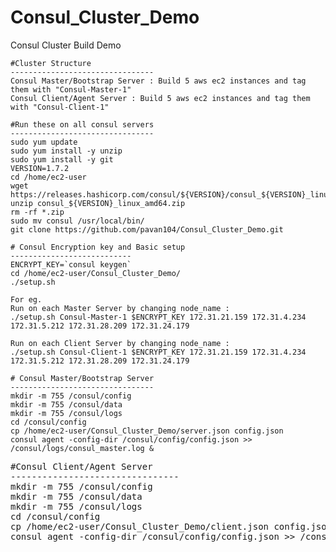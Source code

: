 # Consul_Cluster_Demo
Consul Cluster Build Demo

<pre><code>#Cluster Structure
--------------------------------
Consul Master/Bootstrap Server : Build 5 aws ec2 instances and tag them with "Consul-Master-1"
Consul Client/Agent Server : Build 5 aws ec2 instances and tag them with "Consul-Client-1"
</code></pre>

<pre><code>#Run these on all consul servers
--------------------------------
sudo yum update
sudo yum install -y unzip
sudo yum install -y git
VERSION=1.7.2
cd /home/ec2-user
wget https://releases.hashicorp.com/consul/${VERSION}/consul_${VERSION}_linux_amd64.zip
unzip consul_${VERSION}_linux_amd64.zip
rm -rf *.zip
sudo mv consul /usr/local/bin/
git clone https://github.com/pavan104/Consul_Cluster_Demo.git
</code></pre>

<pre><code># Consul Encryption key and Basic setup
---------------------------
ENCRYPT_KEY=`consul keygen`
cd /home/ec2-user/Consul_Cluster_Demo/
./setup.sh <node_name> <encrypt> <private ip master 1> <private ip master 2> <private ip master 3> <private ip master 4> <private ip master 5>

For eg.
Run on each Master Server by changing node_name :
./setup.sh Consul-Master-1 $ENCRYPT_KEY 172.31.21.159 172.31.4.234 172.31.5.212 172.31.28.209 172.31.24.179

Run on each Client Server by changing node_name :
./setup.sh Consul-Client-1 $ENCRYPT_KEY 172.31.21.159 172.31.4.234 172.31.5.212 172.31.28.209 172.31.24.179
</code></pre>

<pre><code># Consul Master/Bootstrap Server
--------------------------------
mkdir -m 755 /consul/config
mkdir -m 755 /consul/data
mkdir -m 755 /consul/logs
cd /consul/config
cp /home/ec2-user/Consul_Cluster_Demo/server.json config.json
consul agent -config-dir /consul/config/config.json >> /consul/logs/consul_master.log &
</code></pre>

<pre></code>#Consul Client/Agent Server
--------------------------------
mkdir -m 755 /consul/config
mkdir -m 755 /consul/data
mkdir -m 755 /consul/logs
cd /consul/config
cp /home/ec2-user/Consul_Cluster_Demo/client.json config.json
consul agent -config-dir /consul/config/config.json >> /consul/logs/consul_client.log &
</code></pre>
